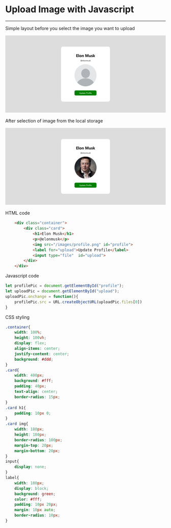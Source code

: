 # Upload Image with Javascript
---
Simple layout before you select the image you want to upload

![Output](layout_before_upload.png)

After selection of image from the local storage

![Output](layout_after_upload.png)

HTML code
```html
    <div class="container">
        <div class="card">
            <h1>Elon Musk</h1>
            <p>@elonmusk</p>
            <img src="/images/profile.png" id="profile">
            <label for="upload">Update Profile</label>
            <input type="file"  id="upload">
        </div>
    </div>
```    


Javascript code

```javascript
let profilePic = document.getElementById("profile");
let uploadPic = document.getElementById("upload");
uploadPic.onchange = function(){
    profilePic.src = URL.createObjectURL(uploadPic.files[0])
}
```

CSS styling

```css
.container{
    width: 100%;
    height: 100vh;
    display: flex;
    align-items: center;
    justify-content: center;
    background: #ddd;
}
.card{
    width: 400px;
    background: #fff;
    padding: 40px;
    text-align: center;
    border-radius: 15px;
}
.card h1{
    padding: 10px 0;
}
.card img{
    width: 180px;
    height: 180px;
    border-radius: 100px;
    margin-top: 20px;
    margin-bottom: 20px;
}
input{
    display: none;
}
label{
    width: 180px;
    display: block;
    background: green;
    color: #fff;
    padding: 10px 20px;
    margin: 10px auto;
    border-radius: 10px;
}
```